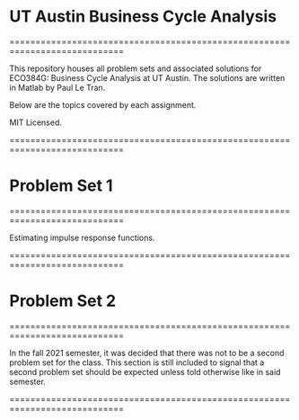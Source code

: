 # UT Austin Business Cycle Analysis
============================================================================

This repository houses all problem sets and associated solutions for ECO384G: Business Cycle Analysis at UT Austin. The solutions are written in Matlab by Paul Le Tran.

Below are the topics covered by each assignment.

MIT Licensed.

============================================================================

# Problem Set 1
============================================================================

Estimating impulse response functions.

============================================================================

# Problem Set 2
============================================================================

In the fall 2021 semester, it was decided that there was not to be a second problem set for the class. This section is still included to signal that a second problem set should be expected unless told otherwise like in said semester.

============================================================================